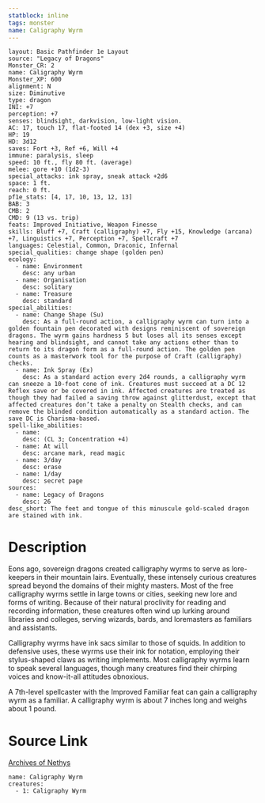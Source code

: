 ```yaml
---
statblock: inline
tags: monster
name: Caligraphy Wyrm
---
```

```statblock
layout: Basic Pathfinder 1e Layout
source: "Legacy of Dragons"
Monster_CR: 2
name: Caligraphy Wyrm
Monster_XP: 600
alignment: N
size: Diminutive
type: dragon
INI: +7
perception: +7
senses: blindsight, darkvision, low-light vision.
AC: 17, touch 17, flat-footed 14 (dex +3, size +4)
HP: 19
HD: 3d12
saves: Fort +3, Ref +6, Will +4
immune: paralysis, sleep
speed: 10 ft., fly 80 ft. (average)
melee: gore +10 (1d2-3)
special_attacks: ink spray, sneak attack +2d6
space: 1 ft.
reach: 0 ft.
pf1e_stats: [4, 17, 10, 13, 12, 13]
BAB: 3
CMB: 2
CMD: 9 (13 vs. trip)
feats: Improved Initiative, Weapon Finesse
skills: Bluff +7, Craft (calligraphy) +7, Fly +15, Knowledge (arcana) +7, Linguistics +7, Perception +7, Spellcraft +7
languages: Celestial, Common, Draconic, Infernal
special_qualities: change shape (golden pen)
ecology:
  - name: Environment
    desc: any urban
  - name: Organisation
    desc: solitary
  - name: Treasure
    desc: standard
special_abilities:
  - name: Change Shape (Su)
    desc: As a full-round action, a calligraphy wyrm can turn into a golden fountain pen decorated with designs reminiscent of sovereign dragons. The wyrm gains hardness 5 but loses all its senses except hearing and blindsight, and cannot take any actions other than to return to its dragon form as a full-round action. The golden pen counts as a masterwork tool for the purpose of Craft (calligraphy) checks.
  - name: Ink Spray (Ex)
    desc: As a standard action every 2d4 rounds, a calligraphy wyrm can sneeze a 10-foot cone of ink. Creatures must succeed at a DC 12 Reflex save or be covered in ink. Affected creatures are treated as though they had failed a saving throw against glitterdust, except that affected creatures don’t take a penalty on Stealth checks, and can remove the blinded condition automatically as a standard action. The save DC is Charisma-based.
spell-like_abilities:
  - name:
    desc: (CL 3; Concentration +4)
  - name: At will
    desc: arcane mark, read magic
  - name: 3/day
    desc: erase
  - name: 1/day
    desc: secret page
sources:
  - name: Legacy of Dragons
    desc: 26
desc_short: The feet and tongue of this minuscule gold-scaled dragon are stained with ink.
```
# Description
Eons ago, sovereign dragons created calligraphy wyrms to serve as lore-keepers in their mountain lairs. Eventually, these intensely curious creatures spread beyond the domains of their mighty masters. Most of the free calligraphy wyrms settle in large towns or cities, seeking new lore and forms of writing. Because of their natural proclivity for reading and recording information, these creatures often wind up lurking around libraries and colleges, serving wizards, bards, and loremasters as familiars and assistants. 

 Calligraphy wyrms have ink sacs similar to those of squids. In addition to defensive uses, these wyrms use their ink for notation, employing their stylus-shaped claws as writing implements. Most calligraphy wyrms learn to speak several languages, though many creatures find their chirping voices and know-it-all attitudes obnoxious. 

 A 7th-level spellcaster with the Improved Familiar feat can gain a calligraphy wyrm as a familiar. A calligraphy wyrm is about 7 inches long and weighs about 1 pound.
# Source Link
[Archives of Nethys](https://aonprd.com/MonsterDisplay.aspx?ItemName=Caligraphy%20Wyrm)
```encounter-table
name: Caligraphy Wyrm
creatures:
  - 1: Caligraphy Wyrm
```
